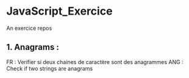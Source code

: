 # JavaScript_Exercice
An exercice repos
## 1. Anagrams :
FR :  Verifier si deux chaines de caractère sont des anagrammes
ANG : Check if two strings are anagrams
